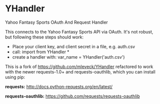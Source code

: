 YHandler
========

Yahoo Fantasy Sports OAuth And Request Handler

This connects to the Yahoo Fantasy Sports API via OAuth. It's not robust, but following these steps should work:
- Place your client key, and client secret in a file, e.g. auth.csv
- call: import from YHandler *
- create a handler with: var_name = YHandler('auth.csv')

This is a fork of https://github.com/mleveck/YHandler refactored to work with the newer requests-1.0+ and requests-oauthlib, which you can install using pip:

**requests:** http://docs.python-requests.org/en/latest/

**requests-oauthlib:** https://github.com/requests/requests-oauthlib
